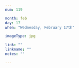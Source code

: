 ```yaml
---
num: 119

month: feb
day: 17
when: "Wednesday, February 17th"

imageType: jpg

link: ""
linkname: ""
notes: ""

---
```



